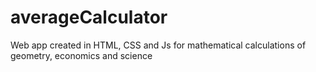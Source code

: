 # averageCalculator
Web app created in HTML, CSS and Js for mathematical calculations of geometry, economics and science
